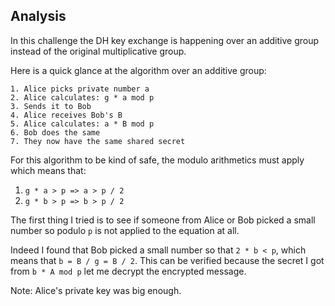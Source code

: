 ## Analysis
In this challenge the DH key exchange is happening over an additive group instead of the original multiplicative group.

Here is a quick glance at the algorithm over an additive group:
```
1. Alice picks private number a
2. Alice calculates: g * a mod p
3. Sends it to Bob
4. Alice receives Bob's B
5. Alice calculates: a * B mod p
6. Bob does the same
7. They now have the same shared secret
```

For this algorithm to be kind of safe, the modulo arithmetics must apply which means that:
1. `g * a > p => a > p / 2`
2. `g * b > p => b > p / 2`

The first thing I tried is to see if someone from Alice or Bob picked a small number so podulo `p` is not applied to the equation at all.

Indeed I found that Bob picked a small number so that `2 * b < p`, which means that `b = B / g = B / 2`. This can be verified because the secret I got from `b * A mod p` let me decrypt the encrypted message.

Note: Alice's private key was big enough.


